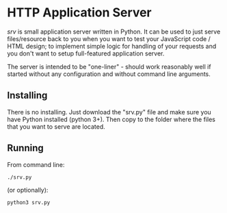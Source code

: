 HTTP Application Server
========================

*srv* is small application server written in Python.
It can be used to just serve files/resource back to you when you want to test 
your JavaScript code / HTML design; to implement simple logic for handling of
your requests and you don't want to setup full-featured application server.

The server is intended to be "one-liner" - should work reasonably well if 
started without any configuration and without command line arguments.


Installing
----------

There is no installing. Just download the "srv.py" file and make sure you have
Python installed (python 3+).
Then copy to the folder where the files that you want to serve are located.

Running
-------
From command line: 

`./srv.py`

(or optionally):

`python3 srv.py`



